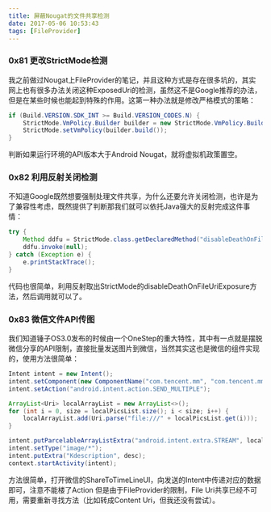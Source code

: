 ```yaml
---
title: 屏蔽Nougat的文件共享检测
date: 2017-05-06 10:53:43
tags: [FileProvider]
---
```


### 0x81 更改StrictMode检测

我之前做过Nougat上FileProvider的笔记，并且这种方式是存在很多坑的，其实网上也有很多办法关闭这种ExposedUri的检测，虽然这不是Google推荐的办法，但是在某些时候也能起到特殊的作用。这第一种办法就是修改严格模式的策略：

```Java
if (Build.VERSION.SDK_INT >= Build.VERSION_CODES.N) { 
    StrictMode.VmPolicy.Builder builder = new StrictMode.VmPolicy.Builder();
    StrictMode.setVmPolicy(builder.build()); 
}
```

判断如果运行环境的API版本大于Android Nougat，就将虚拟机政策置空。

### 0x82 利用反射关闭检测

不知道Google既然想要强制处理文件共享，为什么还要允许关闭检测，也许是为了兼容性考虑，既然提供了判断那我们就可以依托Java强大的反射完成这件事情：

```Java
try {
    Method ddfu = StrictMode.class.getDeclaredMethod("disableDeathOnFileUriExposure");
    ddfu.invoke(null);
} catch (Exception e) {
    e.printStackTrace();
}
```

代码也很简单，利用反射取出StrictMode的disableDeathOnFileUriExposure方法，然后调用就可以了。

<!--more-->

### 0x83 微信文件API传图

我们知道锤子OS3.0发布的时候由一个OneStep的重大特性，其中有一点就是摆脱微信分享的API限制，直接批量发送图片到微信，当然其实这也是微信的组件实现的，使用方法很简单：

```Java
Intent intent = new Intent();
intent.setComponent(new ComponentName("com.tencent.mm", "com.tencent.mm.ui.tools.ShareToTimeLineUI"));
intent.setAction("android.intent.action.SEND_MULTIPLE");

ArrayList<Uri> localArrayList = new ArrayList<>();
for (int i = 0, size = localPicsList.size(); i < size; i++) {
    localArrayList.add(Uri.parse("file:///" + localPicsList.get(i)));
}

intent.putParcelableArrayListExtra("android.intent.extra.STREAM", localArrayList);
intent.setType("image/*");
intent.putExtra("Kdescription", desc);
context.startActivity(intent);
```

方法很简单，打开微信的ShareToTimeLineUI，向发送的Intent中传递对应的数据即可，注意不能楼了Action
但是由于FileProvider的限制，File Uri共享已经不可用，需要重新寻找方法（比如转成Content Uri，但我还没有尝试）。
